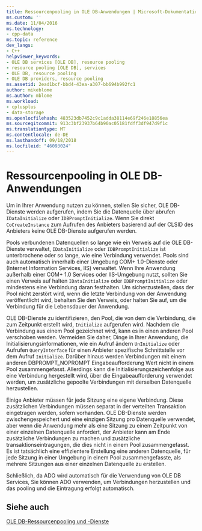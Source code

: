 ```yaml
---
title: Ressourcenpooling in OLE DB-Anwendungen | Microsoft-Dokumentation
ms.custom: ''
ms.date: 11/04/2016
ms.technology:
- cpp-data
ms.topic: reference
dev_langs:
- C++
helpviewer_keywords:
- OLE DB services [OLE DB], resource pooling
- resource pooling [OLE DB], services
- OLE DB, resource pooling
- OLE DB providers, resource pooling
ms.assetid: 2ead1bcf-bbd4-43ea-a307-bb694b992fc1
author: mikeblome
ms.author: mblome
ms.workload:
- cplusplus
- data-storage
ms.openlocfilehash: 483523db7452c9c1adda38114e69f246e18856ea
ms.sourcegitcommit: 913c3bf23937b64b90ac05181fdff3df947d9f1c
ms.translationtype: MT
ms.contentlocale: de-DE
ms.lasthandoff: 09/18/2018
ms.locfileid: "46093024"
---
```

# <a name="resource-pooling-in-your-ole-db-application"></a>Ressourcenpooling in OLE DB-Anwendungen

Um in Ihrer Anwendung nutzen zu können, stellen Sie sicher, OLE DB-Dienste werden aufgerufen, indem Sie die Datenquelle über abrufen `IDataInitialize` oder `IDBPromptInitialize`. Wenn Sie direkt `CoCreateInstance` zum Aufrufen des Anbieters basierend auf der CLSID des Anbieters keine OLE DB-Dienste aufgerufen werden.  
  
Pools verbundenen Datenquellen so lange wie ein Verweis auf die OLE DB-Dienste verwaltet, `IDataInitialize` oder `IDBPromptInitialize` ist unterbrochene oder so lange, wie eine Verbindung verwendet. Pools sind auch automatisch innerhalb einer Umgebung COM+ 1.0-Dienste oder (Internet Information Services, IIS) verwaltet. Wenn Ihre Anwendung außerhalb einer COM+ 1.0 Services oder IIS-Umgebung nutzt, sollten Sie einen Verweis auf halten `IDataInitialize` oder `IDBPromptInitialize` oder mindestens eine Verbindung daran festhalten. Um sicherzustellen, dass der Pool nicht zerstört wird, wenn die letzte Verbindung von der Anwendung veröffentlicht wird, behalten Sie den Verweis, oder halten Sie auf, um die Verbindung für die Lebensdauer der Anwendung.  
  
OLE DB-Dienste zu identifizieren, den Pool, die von dem die Verbindung, die zum Zeitpunkt erstellt wird, `Initialize` aufgerufen wird. Nachdem die Verbindung aus einem Pool gezeichnet wird, kann es in einen anderen Pool verschoben werden. Vermeiden Sie daher, Dinge in Ihrer Anwendung, die Initialisierungsinformationen, wie ein Aufruf ändern `UnInitialize` oder Aufrufen `QueryInterface` für einen Anbieter spezifische Schnittstelle vor dem Aufruf `Initialize`. Darüber hinaus werden Verbindungen mit einem anderen DBPROMPT_NOPROMPT Eingabeaufforderung Wert nicht in einem Pool zusammengefasst. Allerdings kann die Initialisierungszeichenfolge aus eine Verbindung hergestellt wird, über die Eingabeaufforderung verwendet werden, um zusätzliche gepoolte Verbindungen mit derselben Datenquelle herzustellen.  
  
Einige Anbieter müssen für jede Sitzung eine eigene Verbindung. Diese zusätzlichen Verbindungen müssen separat in der verteilten Transaktion eingetragen werden, sofern vorhanden. OLE DB-Dienste werden zwischengespeichert und eine einzigen Sitzung pro Datenquelle verwendet, aber wenn die Anwendung mehr als eine Sitzung zu einem Zeitpunkt von einer einzelnen Datenquelle anfordert, der Anbieter kann am Ende zusätzliche Verbindungen zu machen und zusätzliche transaktionseintragungen, die dies nicht in einem Pool zusammengefasst. Es ist tatsächlich eine effizientere Erstellung eine anderen Datenquelle, für jede Sitzung in einer Umgebung in einem Pool zusammengefasste, als mehrere Sitzungen aus einer einzelnen Datenquelle zu erstellen.  
  
Schließlich, da ADO wird automatisch für die Verwendung von OLE DB Services, Sie können ADO verwenden, um Verbindungen herzustellen und das pooling und die Eintragung erfolgt automatisch.  
  
## <a name="see-also"></a>Siehe auch  

[OLE DB-Ressourcenpooling und -Dienste](../../data/oledb/ole-db-resource-pooling-and-services.md)